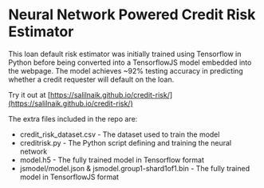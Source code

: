 # Neural Network Powered Credit Risk Estimator
This loan default risk estimator was initially trained using Tensorflow in Python before being converted into a TensorflowJS model embedded into the webpage. The model achieves ~92% testing accuracy in predicting whether a credit requester will default on the loan.

Try it out at [https://salilnaik.github.io/credit-risk/](https://salilnaik.github.io/credit-risk/)

The extra files included in the repo are:
- credit_risk_dataset.csv - The dataset used to train the model
- creditrisk.py - The Python script defining and training the neural network
- model.h5 - The fully trained model in Tensorflow format
- jsmodel/model.json & jsmodel.group1-shard1of1.bin - The fully trained model in TensorflowJS format
